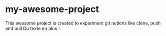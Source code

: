 # my-awesome-project
This awesome project is created to experiment git notions like clone, push and pull
Du texte en plus !
